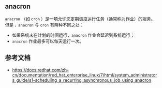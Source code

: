 ## anacron

`anacron` （如 `cron` ）是一项允许您定期调度运行任务（通常称为作业）的服务。但是 `，anacron` 与 `cron` 有两种不同之处：

- 如果系统未在计划的时间运行，`anacron` 作业会延迟到系统运行；
- `anacron` 作业最多可以每天运行一次。

## 参考文档

- <https://docs.redhat.com/zh-cn/documentation/red_hat_enterprise_linux/7/html/system_administrators_guide/s1-scheduling_a_recurring_asynchronous_job_using_anacron>